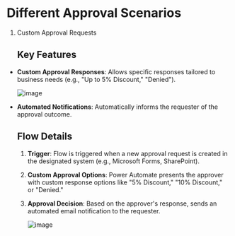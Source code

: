 # Different Approval Scenarios

1. Custom Approval Requests
   ## Key Features
- **Custom Approval Responses**: Allows specific responses tailored to business needs (e.g., "Up to 5% Discount," "Denied").

  ![image](https://github.com/user-attachments/assets/69e02200-bf44-492d-bdc6-d8b8a0436a6b)

- **Automated Notifications**: Automatically informs the requester of the approval outcome.
  ## Flow Details
  
  1. **Trigger**: Flow is triggered when a new approval request is created in the designated system (e.g., Microsoft Forms, SharePoint).
  2. **Custom Approval Options**: Power Automate presents the approver with custom response options like "5% Discount," "10% Discount," or "Denied."
  3. **Approval Decision**: Based on the approver's response, sends an automated email notification to the requester.

     ![image](https://github.com/user-attachments/assets/c610ae04-7497-4f60-b8ed-e3321f5b9120)
